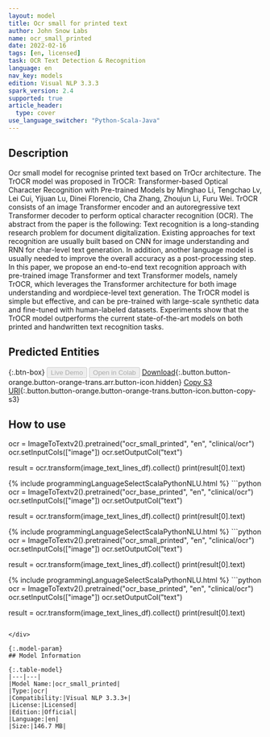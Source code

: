 ```yaml
---
layout: model
title: Оcr small for printed text
author: John Snow Labs
name: ocr_small_printed
date: 2022-02-16
tags: [en, licensed]
task: OCR Text Detection & Recognition
language: en
nav_key: models
edition: Visual NLP 3.3.3
spark_version: 2.4
supported: true
article_header:
  type: cover
use_language_switcher: "Python-Scala-Java"
---
```


## Description

Ocr small model for recognise printed text based on TrOcr architecture.  The TrOCR model was proposed in TrOCR: Transformer-based Optical Character Recognition with Pre-trained Models by Minghao Li, Tengchao Lv, Lei Cui, Yijuan Lu, Dinei Florencio, Cha Zhang, Zhoujun Li, Furu Wei. TrOCR consists of an image Transformer encoder and an autoregressive text Transformer decoder to perform optical character recognition (OCR).  The abstract from the paper is the following:  Text recognition is a long-standing research problem for document digitalization. Existing approaches for text recognition are usually built based on CNN for image understanding and RNN for char-level text generation. In addition, another language model is usually needed to improve the overall accuracy as a post-processing step. In this paper, we propose an end-to-end text recognition approach with pre-trained image Transformer and text Transformer models, namely TrOCR, which leverages the Transformer architecture for both image understanding and wordpiece-level text generation. The TrOCR model is simple but effective, and can be pre-trained with large-scale synthetic data and fine-tuned with human-labeled datasets. Experiments show that the TrOCR model outperforms the current state-of-the-art models on both printed and handwritten text recognition tasks.

## Predicted Entities



{:.btn-box}
<button class="button button-orange" disabled>Live Demo</button>
<button class="button button-orange" disabled>Open in Colab</button>
[Download](https://s3.amazonaws.com/auxdata.johnsnowlabs.com/clinical/ocr/ocr_small_printed_en_3.3.3_2.4_1645007455031.zip){:.button.button-orange.button-orange-trans.arr.button-icon.hidden}
[Copy S3 URI](s3://auxdata.johnsnowlabs.com/clinical/ocr/ocr_small_printed_en_3.3.3_2.4_1645007455031.zip){:.button.button-orange.button-orange-trans.button-icon.button-copy-s3}

## How to use

ocr = ImageToTextv2().pretrained("ocr_small_printed", "en", "clinical/ocr")
ocr.setInputCols(["image"])
ocr.setOutputCol("text")

result = ocr.transform(image_text_lines_df).collect()
print(result[0].text)

<div class="tabs-box" markdown="1">
{% include programmingLanguageSelectScalaPythonNLU.html %}
```python
ocr = ImageToTextv2().pretrained("ocr_base_printed", "en", "clinical/ocr")
ocr.setInputCols(["image"])
ocr.setOutputCol("text")

result = ocr.transform(image_text_lines_df).collect()
print(result[0].text)

<div class="tabs-box" markdown="1">
{% include programmingLanguageSelectScalaPythonNLU.html %}
```python
ocr = ImageToTextv2().pretrained("ocr_small_printed", "en", "clinical/ocr")
ocr.setInputCols(["image"])
ocr.setOutputCol("text")

result = ocr.transform(image_text_lines_df).collect()
print(result[0].text)

<div class="tabs-box" markdown="1">
{% include programmingLanguageSelectScalaPythonNLU.html %}
```python
ocr = ImageToTextv2().pretrained("ocr_base_printed", "en", "clinical/ocr")
ocr.setInputCols(["image"])
ocr.setOutputCol("text")

result = ocr.transform(image_text_lines_df).collect()
print(result[0].text)
```

</div>

{:.model-param}
## Model Information

{:.table-model}
|---|---|
|Model Name:|ocr_small_printed|
|Type:|ocr|
|Compatibility:|Visual NLP 3.3.3+|
|License:|Licensed|
|Edition:|Official|
|Language:|en|
|Size:|146.7 MB|